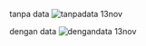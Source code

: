 tanpa data
![tanpadata 13nov](https://github.com/user-attachments/assets/e30d9463-cb45-4bce-a438-504ecac1a217)

dengan data
![dengandata 13nov](https://github.com/user-attachments/assets/2e7552b2-b8f1-4055-8338-690f89fe417a)
